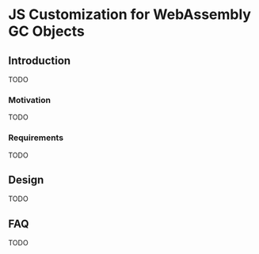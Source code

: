 # JS Customization for WebAssembly GC Objects

## Introduction

TODO

### Motivation

TODO

### Requirements

TODO

## Design

TODO

## FAQ

TODO
